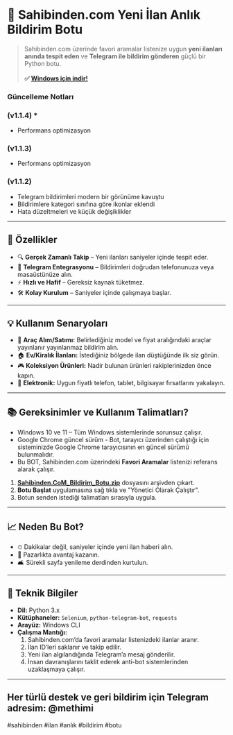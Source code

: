 # 📢 Sahibinden.com Yeni İlan Anlık Bildirim Botu
> Sahibinden.com üzerinde favori aramalar listenize uygun **yeni ilanları anında tespit eden** ve **Telegram ile bildirim gönderen** güçlü bir Python botu.
<br><br>
**✅ <a href="https://github.com/methimi/Sahibinden.CoM-yeni-ilan-anlik-bildirim-botu/releases/download/Sahibinden.CoM_Bildirim_Botu/Sahibinden.CoM_Bildirim_Botu.zip">Windows için indir!</a>**
### Güncelleme Notları 
### (v1.1.4) *
- Performans optimizasyon

### (v1.1.3)
- Performans optimizasyon

### (v1.1.2)
- Telegram bildirimleri modern bir görünüme kavuştu
- Bildirimlere kategori sınıfına göre ikonlar eklendi
- Hata düzeltmeleri ve küçük değişiklikler
  
---

## 🚀 Özellikler
- 🔍 **Gerçek Zamanlı Takip** – Yeni ilanları saniyeler içinde tespit eder.    
- 📲 **Telegram Entegrasyonu** – Bildirimleri doğrudan telefonunuza veya masaüstünüze alın.  
- ⚡ **Hızlı ve Hafif** – Gereksiz kaynak tüketmez.  
- 🛠 **Kolay Kurulum** – Saniyeler içinde çalışmaya başlar.

---

## 💡 Kullanım Senaryoları
- 🚗 **Araç Alım/Satımı:** Belirlediğiniz model ve fiyat aralığındaki araçlar yayınlanır yayınlanmaz bildirim alın.  
- 🏠 **Ev/Kiralık İlanları:** İstediğiniz bölgede ilan düştüğünde ilk siz görün.  
- 🎮 **Koleksiyon Ürünleri:** Nadir bulunan ürünleri rakiplerinizden önce kapın.  
- 📱 **Elektronik:** Uygun fiyatlı telefon, tablet, bilgisayar fırsatlarını yakalayın.

---

## 📚 Gereksinimler ve Kullanım Talimatları?
- Windows 10 ve 11 – Tüm Windows sistemlerinde sorunsuz çalışır.
- Google Chrome güncel sürüm - Bot, tarayıcı üzerinden çalıştığı için sisteminizde Google Chrome tarayıcısının en güncel sürümü bulunmalıdır.
- Bu BOT, Sahibinden.com üzerindeki **Favori Aramalar** listenizi referans alarak çalışır. 

1. **<a href="https://github.com/methimi/Sahibinden.CoM-yeni-ilan-anlik-bildirim-botu/releases/download/Sahibinden.CoM_Bildirim_Botu/Sahibinden.CoM_Bildirim_Botu.zip">Sahibinden.CoM_Bildirim_Botu.zip</a>** dosyasını arşivden çıkart.
2. **Botu Başlat** uygulamasına sağ tıkla ve "Yönetici Olarak Çalıştır".
3. Botun senden istediği talimatları sırasıyla uygula.

---

## 📈 Neden Bu Bot?
- ⏱ Dakikalar değil, saniyeler içinde yeni ilan haberi alın.
- 🤝 Pazarlıkta avantaj kazanın.
- 🛋 Sürekli sayfa yenileme derdinden kurtulun.

---
## 🔧 Teknik Bilgiler
- **Dil:** Python 3.x  
- **Kütüphaneler:** `Selenium`, `python-telegram-bot`, `requests`
- **Arayüz:** Windows CLI
- **Çalışma Mantığı:**  
  1. Sahibinden.com’da favori aramalar listenizdeki ilanlar aranır. 
  2. İlan ID’leri saklanır ve takip edilir.  
  3. Yeni ilan algılandığında Telegram’a mesaj gönderilir.
  4. İnsan davranışlarını taklit ederek anti-bot sistemlerinden uzaklaşmaya çalışır.

---

## Her türlü destek ve geri bildirim için Telegram adresim: @methimi

#sahibinden #ilan #anlık #bildirim #botu
